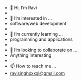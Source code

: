 - 👋 Hi, I’m Ravi
- 
- 👀 I’m interested in ...
- software/web development 
- 
- 🌱 I’m currently learning ...
- programming and applications
- 
- 💞️ I’m looking to collaborate on ...
- Anything interesting 
- 
- 📫 How to reach me ...
- ravisinghxxxxl@gmail.com

<!---
ravisinghxxxxl/ravisinghxxxxl is a ✨ special ✨ repository because its `README.md` (this file) appears on your GitHub profile.
You can click the Preview link to take a look at your changes.
--->
